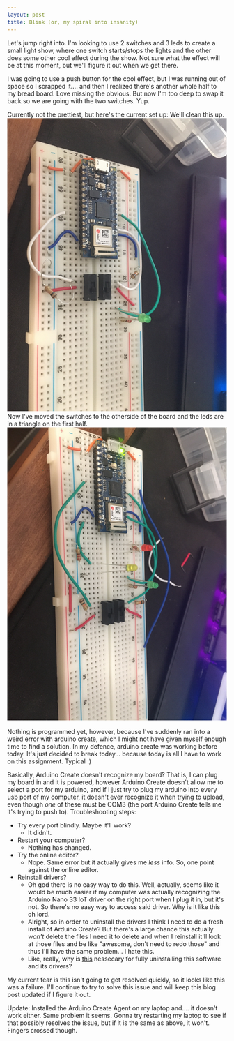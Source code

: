 ```yaml
---
layout: post
title: Blink (or, my spiral into insanity)
---
```


Let's jump right into. I'm looking to use 2 switches and 3 leds to create a small light show, where one switch starts/stops the lights and the other does some other cool effect during the show. Not sure what the effect will be at this moment, but we'll figure it out when we get there.

I was going to use a push button for the cool effect, but I was running out of space so I scrapped it.... and then I realized there's another whole half to my bread board. Love missing the obvious. But now I'm too deep to swap it back so we are going with the two switches. Yup.

Currently not the prettiest, but here's the current set up: We'll clean this up.
![progress 1](./../images/progress_1.jpg)
Now I've moved the switches to the otherside of the board and the leds are in a triangle on the first half.
![progress 2](./../images/progress_2.jpg)

Nothing is programmed yet, however, because I've suddenly ran into a weird error with arduino create, which I might not have given myself enough time to find a solution. In my defence, arduino create was working before today. It's just decided to break today... because today is all I have to work on this assignment. Typical :)

Basically, Arduino Create doesn't recognize my board? That is, I can plug my board in and it is powered, however Arduino Create doesn't allow me to select a port for my arduino, and if I just try to plug my arduino into every usb port of my computer, it doesn't ever recognize it when trying to upload, even though *one* of these must be COM3 (the port Arduino Create tells me it's trying to push to). Troubleshooting steps:

- Try every port blindly. Maybe it'll work? 
    - It didn't.
- Restart your computer? 
    - Nothing has changed.
- Try the online editor? 
    - Nope. Same error but it actually gives me *less* info. So, one point against the online editor.
- Reinstall drivers? 
    - Oh god there is no easy way to do this. Well, actually, seems like it would be much easier if my computer was actually recognizing the Arduino Nano 33 IoT driver on the right port when I plug it in, but it's not. So there's no easy way to access said driver. Why is it like this oh lord. 
    - Alright, so in order to uninstall the drivers I think I need to do a fresh install of Arduino Create? But there's a large chance this actually *won't* delete the files I need it to delete and when I reinstall it'll look at those files and be like "awesome, don't need to redo those" and thus I'll have the same problem... I hate this.
    - Like, really, why is [this](https://forum.arduino.cc/index.php?action=dlattach;topic=404590.0;attach=312509) nessecary for fully uninstalling this software and its drivers? 

My current fear is this isn't going to get resolved quickly, so it looks like this was a failure. I'll continue to try to solve this issue and will keep this blog post updated if I figure it out.

Update: Installed the Arduino Create Agent on my laptop and.... it doesn't work either. Same problem it seems. Gonna try restarting my laptop to see if that possibly resolves the issue, but if it is the same as above, it won't. Fingers crossed though.